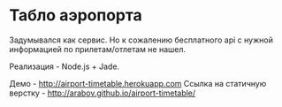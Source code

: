 # Табло аэропорта
Задумывался как сервис. Но к сожалению бесплатного api с нужной информацией по прилетам/отлетам не нашел.

Реализация - Node.js + Jade.

Демо - http://airport-timetable.herokuapp.com
Ссылка на статичную верстку - http://arabov.github.io/airport-timetable/
